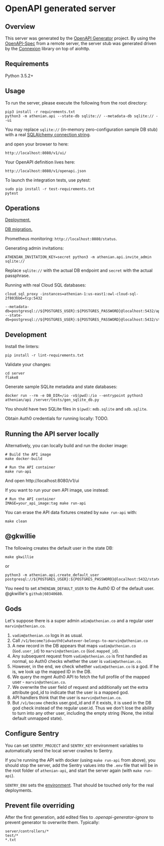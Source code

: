 # OpenAPI generated server

## Overview
This server was generated by the [OpenAPI Generator](https://openapi-generator.tech) project. By using the
[OpenAPI-Spec](https://openapis.org) from a remote server, the server stub was generated driven by
the [Connexion](https://github.com/zalando/connexion) library on top of aiohttp.

## Requirements
Python 3.5.2+

## Usage
To run the server, please execute the following from the root directory:

```
pip3 install -r requirements.txt
python3 -m athenian.api --state-db sqlite:// --metadata-db sqlite:// --ui
```

You may replace `sqlite://` (in-memory zero-configuration sample DB stub) with a real
[SQLAlchemy connection string](https://docs.sqlalchemy.org/en/13/core/engines.html).

and open your browser to here:

```
http://localhost:8080/v1/ui/
```

Your OpenAPI definition lives here:

```
http://localhost:8080/v1/openapi.json
```

To launch the integration tests, use pytest:
```
sudo pip install -r test-requirements.txt
pytest
```

## Operations

[Deployment.](DEPLOYMENT.md)

[DB migration.](server/athenian/api/models/state/README.md)

Prometheus monitoring: `http://localhost:8080/status`.

Generating admin invitations:

```
ATHENIAN_INVITATION_KEY=secret python3 -m athenian.api.invite_admin sqlite://
```

Replace `sqlite://` with the actual DB endpoint and `secret` with the actual passphrase.

Running with real Cloud SQL databases:

```
cloud_sql_proxy -instances=athenian-1:us-east1:owl-cloud-sql-2f803bb6=tcp:5432

--metadata-db=postgresql://${POSTGRES_USER}:${POSTGRES_PASSWORD}@localhost:5432/api
--state-db=postgresql://${POSTGRES_USER}:${POSTGRES_PASSWORD}@localhost:5432/state
```

## Development

Install the linters:

```
pip install -r lint-requirements.txt
```

Validate your changes:

```
cd server
flake8
```

Generate sample SQLite metadata and state databases:

```
docker run --rm -e DB_DIR=/io -v$(pwd):/io --entrypoint python3 athenian/api /server/tests/gen_sqlite_db.py
``` 

You should have two SQLite files in `$(pwd)`: `mdb.sqlite` and `sdb.sqlite`.

Obtain Auth0 credentials for running locally: TODO.

## Running the API server locally

Alternatively, you can locally build and run the docker image:

```
# Build the API image
make docker-build

# Run the API container
make run-api
```

And open http://localhost:8080/v1/ui

If you want to run your own API image, use instead:
```
# Run the API container
IMAGE=your_api_image:tag make run-api
```

You can erase the API data fixtures created by `make run-api` with:
```
make clean
```

## @gkwillie

The following creates the default user in the state DB:

```
make gkwillie
```

or

```
python3 -m athenian.api.create_default_user postgresql://${POSTGRES_USER}:${POSTGRES_PASSWORD}@localhost:5432/state
```

You need to set `ATHENIAN_DEFAULT_USER` to the Auth0 ID of the default user. @gkwillie's `github|60340680`.

## Gods

Let's suppose there is a super admin `adim@athenian.co` and a regular user `marvin@athenian.co`.

1. `vadim@athenian.co` logs in as usual.
2. Call `/v1/become?id=auth0|whatever-belongs-to-marvin@athenian.co`
3. A new record in the DB appears that maps `vadim@athenian.co` (`God.user_id`) to `marvin@athenian.co` (`God.mapped_id`).
4. Any subsequent request from `vadim@athenian.co` is first handled as normal, so Auth0 checks whether the user is `vadim@athenian.co`.
5. However, in the end, we check whether `vadim@athenian.co` is a god. If he is, we look up the mapped ID in the DB.
6. We query the mgmt Auth0 API to fetch the full profile of the mapped user - `marvin@athenian.co`.
7. We overwrite the user field of request and additionally set the extra attribute god_id to indicate that the user is a mapped god.
8. API handlers think that the user is `marvin@athenian.co`.
9. But `/v1/become` checks user.god_id and if it exists, it is used in the DB god check instead
of the regular user.id. Thus we don't lose the ability to turn into any other user, including
the empty string (None, the initial default unmapped state).

## Configure Sentry

You can set `SENTRY_PROJECT` and `SENTRY_KEY` environment variables to automatically send the local server crashes to Sentry.

If you're running the API with docker (using `make run-api` from above), you should stop the server, add the Sentry values into the `.env` file that will be in the root folder of `athenian-api`, and start the server again (with `make run-api`).

`SENTRY_ENV` sets the [environment](https://docs.sentry.io/enriching-error-data/environments/?platform=python).
That should be touched only for the real deployments.

## Prevent file overriding

After the first generation, add edited files to _.openapi-generator-ignore_ to prevent generator to overwrite them. Typically:
```
server/controllers/*
test/*
*.txt
```
